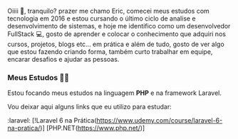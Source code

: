 Oiiii 👋, tranquilo? prazer me chamo Eric, comecei meus estudos com tecnologia em 2016 e estou cursando o último ciclo de analise e desenvolvimento de sistemas, e hoje me identifico como um desenvolvedor FullStack :computer:, gosto de aprender e colocar o conhecimento que adquiri nos cursos, projetos, blogs etc... em prática e além de tudo, gosto de ver algo que estou fazendo criando forma, também curto trabalhar em equipe, encarar desafios e ajudar as pessoas.

### Meus Estudos 👨‍💻

Estou focando meus estudos na linguagem <b>PHP</b> e na framework Laravel.

Vou deixar aqui alguns links que eu utilizo para estudar:

:laravel: [!Laravel 6 na Prática(https://www.udemy.com/course/laravel-6-na-pratica/)]
[PHP.NET(https://www.php.net/)]

